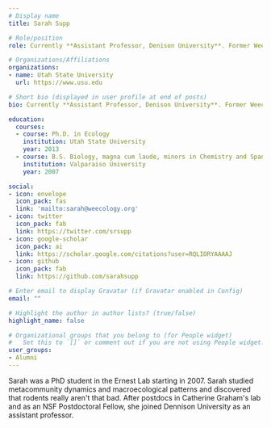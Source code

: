 ```yaml
---
# Display name
title: Sarah Supp

# Role/position
role: Currently **Assistant Professor, Denison University**. Former Weecology Phd student

# Organizations/Affiliations
organizations:
- name: Utah State University
  url: https://www.usu.edu

# Short bio (displayed in user profile at end of posts)
bio: Currently **Assistant Professor, Denison University**. Former Weecology Phd student

education:
  courses:
  - course: Ph.D. in Ecology
    institution: Utah State University
    year: 2013
  - course: B.S. Biology, magna cum laude, minors in Chemistry and Spanish
    institution: Valparaiso University
    year: 2007

social:
- icon: envelope
  icon_pack: fas
  link: 'mailto:sarah@weecology.org'
- icon: twitter
  icon_pack: fab
  link: https://twitter.com/srsupp
- icon: google-scholar
  icon_pack: ai
  link: https://scholar.google.com/citations?user=RQLIORYAAAAJ
- icon: github
  icon_pack: fab
  link: https://github.com/sarahsupp

# Enter email to display Gravatar (if Gravatar enabled in Config)
email: ""

# Highlight the author in author lists? (true/false)
highlight_name: false

# Organizational groups that you belong to (for People widget)
#   Set this to `[]` or comment out if you are not using People widget.
user_groups:
- Alumni
---
```


Sarah was a PhD student in the Ernest Lab starting in 2007. Sarah studied metacommunity dynamics and macroecological patterns and discovered that rodents really aren't that bad. After postdocs in Catherine Graham's lab and as an NSF Postdoctoral Fellow, she joined Dennison University as an assistant professor.

